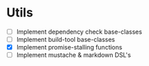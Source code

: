 
# Utils

- [ ] Implement dependency check base-classes
- [ ] Implement build-tool base-classes
- [x] Implement promise-stalling functions
- [ ] Implement mustache & markdown DSL's
